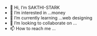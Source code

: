 - 👋 Hi, I’m SAKTHI-STARK
- 👀 I’m interested in ...money
- 🌱 I’m currently learning ...web designing
- 💞️ I’m looking to collaborate on ...
- 📫 How to reach me ...

<!---
SAKTHI-STARK/SAKTHI-STARK is a ✨ special ✨ repository because its `README.md` (this file) appears on your GitHub profile.
You can click the Preview link to take a look at your changes.
--->
